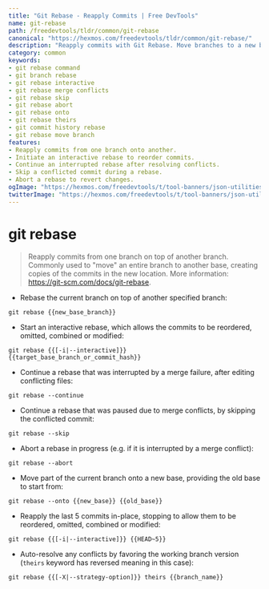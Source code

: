 ```yaml
---
title: "Git Rebase - Reapply Commits | Free DevTools"
name: git-rebase
path: /freedevtools/tldr/common/git-rebase
canonical: "https://hexmos.com/freedevtools/tldr/common/git-rebase/"
description: "Reapply commits with Git Rebase. Move branches to a new base and resolve merge conflicts easily with Git Rebase commands. Free online tool, no registration required."
category: common
keywords:
- git rebase command
- git branch rebase
- git rebase interactive
- git rebase merge conflicts
- git rebase skip
- git rebase abort
- git rebase onto
- git rebase theirs
- git commit history rebase
- git rebase move branch
features:
- Reapply commits from one branch onto another.
- Initiate an interactive rebase to reorder commits.
- Continue an interrupted rebase after resolving conflicts.
- Skip a conflicted commit during a rebase.
- Abort a rebase to revert changes.
ogImage: "https://hexmos.com/freedevtools/t/tool-banners/json-utilities-banner.png"
twitterImage: "https://hexmos.com/freedevtools/t/tool-banners/json-utilities-banner.png"
---
```


# git rebase

> Reapply commits from one branch on top of another branch.
> Commonly used to "move" an entire branch to another base, creating copies of the commits in the new location.
> More information: <https://git-scm.com/docs/git-rebase>.

- Rebase the current branch on top of another specified branch:

`git rebase {{new_base_branch}}`

- Start an interactive rebase, which allows the commits to be reordered, omitted, combined or modified:

`git rebase {{[-i|--interactive]}} {{target_base_branch_or_commit_hash}}`

- Continue a rebase that was interrupted by a merge failure, after editing conflicting files:

`git rebase --continue`

- Continue a rebase that was paused due to merge conflicts, by skipping the conflicted commit:

`git rebase --skip`

- Abort a rebase in progress (e.g. if it is interrupted by a merge conflict):

`git rebase --abort`

- Move part of the current branch onto a new base, providing the old base to start from:

`git rebase --onto {{new_base}} {{old_base}}`

- Reapply the last 5 commits in-place, stopping to allow them to be reordered, omitted, combined or modified:

`git rebase {{[-i|--interactive]}} {{HEAD~5}}`

- Auto-resolve any conflicts by favoring the working branch version (`theirs` keyword has reversed meaning in this case):

`git rebase {{[-X|--strategy-option]}} theirs {{branch_name}}`
